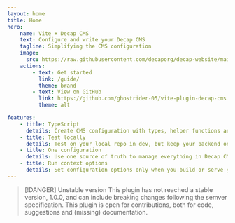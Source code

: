 ```yaml
---
layout: home
title: Home
hero:
    name: Vite + Decap CMS
    text: Configure and write your Decap CMS
    tagline: Simplifying the CMS configuration
    image: 
      src: https://raw.githubusercontent.com/decaporg/decap-website/main/static/img/decap-logo.svg
    actions:
        - text: Get started
          link: /guide/
          theme: brand
        - text: View on GitHub
          link: https://github.com/ghostrider-05/vite-plugin-decap-cms
          theme: alt

features:
    - title: TypeScript
      details: Create CMS configuration with types, helper functions and more
    - title: Test locally
      details: Test on your local repo in dev, but keep your backend on prod. Without changing the config.
    - title: One configuration
      details: Use one source of truth to manage everything in Decap CMS
    - title: Run context options
      details: Set configuration options only when you build or serve your Vite application
---
```


> [!DANGER] Unstable version
> This plugin has not reached a stable version, 1.0.0, and can include breaking changes following the semver specification. This plugin is open for contributions, both for code, suggestions and (missing) documentation.
